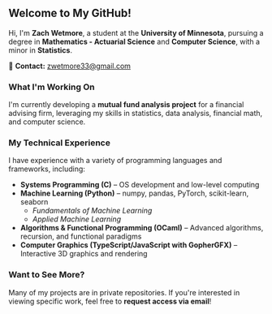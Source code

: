 ## **Welcome to My GitHub!**  

Hi, I'm **Zach Wetmore**, a student at the **University of Minnesota**, pursuing a degree in **Mathematics - Actuarial Science** and **Computer Science**, with a minor in **Statistics**.  

📧 **Contact:** zwetmore33@gmail.com  

### **What I'm Working On**  
I'm currently developing a **mutual fund analysis project** for a financial advising firm, leveraging my skills in statistics, data analysis, financial math, and computer science. 

### **My Technical Experience**  
I have experience with a variety of programming languages and frameworks, including:  

- **Systems Programming (C)** – OS development and low-level computing  
- **Machine Learning (Python)** – numpy, pandas, PyTorch, scikit-learn, seaborn  
  - *Fundamentals of Machine Learning*  
  - *Applied Machine Learning*  
- **Algorithms & Functional Programming (OCaml)** – Advanced algorithms, recursion, and functional paradigms  
- **Computer Graphics (TypeScript/JavaScript with GopherGFX)** – Interactive 3D graphics and rendering  

### **Want to See More?**  
Many of my projects are in private repositories. If you're interested in viewing specific work, feel free to **request access via email**!  
